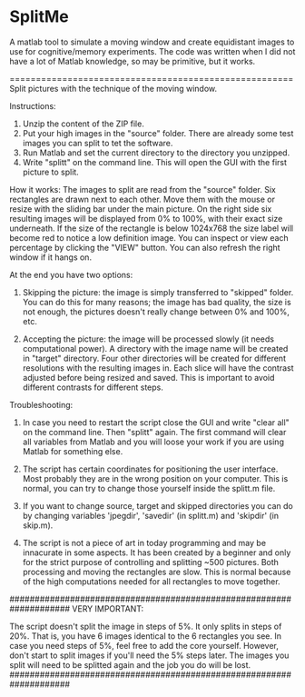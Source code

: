 SplitMe
=======


A matlab tool to simulate a moving window and create equidistant images to use for cognitive/memory experiments.
The code was written when I did not have a lot of Matlab knowledge, so may be primitive, but it works.

======================================================
Split pictures with the technique of the moving window.

Instructions:

1. Unzip the content of the ZIP file.
2. Put your high images in the "source" folder. There are already some test images you can split to tet the software.
3. Run Matlab and set the current directory to the directory you unzipped.
4. Write "splitt" on the command line. This will open the GUI with the first picture to split.


How it works:
The images to split are read from the "source" folder.
Six rectangles are drawn next to each other.
Move them with the mouse or resize with the sliding bar under the main picture.
On the right side six resulting images will be displayed from 0% to 100%, with their exact size underneath.
If the size of the rectangle is below 1024x768 the size label will become red to notice a low definition image.
You can inspect or view each percentage by clicking the "VIEW" button.
You can also refresh the right window if it hangs on.

At the end you have two options:

1. Skipping the picture: the image is simply transferred to "skipped" folder. You can do this for many reasons; the image has bad quality, the size is not enough, the pictures doesn't really change between 0% and 100%, etc.

2. Accepting the picture: the image will be processed slowly (it needs computational power). A directory with the image name will be created in "target" directory. Four other directories will be created for different resolutions with the resulting images in. Each slice will have the contrast adjusted before being resized and saved. This is important to avoid different contrasts for different steps.



Troubleshooting:
1. In case you need to restart the script close the GUI and write "clear all" on the command line. Then "splitt" again. The first command will clear all variables from Matlab and you will loose your work if you are using Matlab for something else.

2. The script has certain coordinates for positioning the user interface. Most probably they are in the wrong position on your computer. This is normal, you can try to change those yourself inside the splitt.m file.

3. If you want to change source, target and skipped directories you can do by changing variables 'jpegdir', 'savedir' (in splitt.m) and 'skipdir' (in skip.m).

4. The script is not a piece of art in today programming and may be innacurate in some aspects. It has been created by a beginner and only for the strict purpose of controlling and splitting ~500 pictures. Both processing and moving the rectangles are slow. This is normal because of the high computations needed for all rectangles to move together.


####################################################################
VERY IMPORTANT:

The script doesn't split the image in steps of 5%. It only splits in steps of 20%. That is, you have 6 images identical to the 6 rectangles you see. In case you need steps of 5%, feel free to add the core yourself. However, don't start to split images if you'll need the 5% steps later. The images you split will need to be splitted again and the job you do will be lost.
####################################################################
